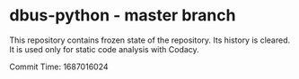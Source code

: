 # dbus-python - master branch

This repository contains frozen state of the repository.
Its history is cleared. It is used only for static code
analysis with Codacy.

Commit Time: 1687016024